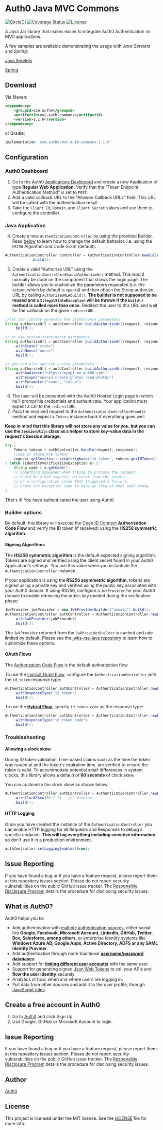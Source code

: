 # Auth0 Java MVC Commons

[![CircleCI](https://img.shields.io/circleci/project/github/auth0/auth0-java-mvc-common.svg?style=flat-square)](https://circleci.com/gh/auth0/auth0-java-mvc-common/tree/master)
[![Coverage Status](https://img.shields.io/codecov/c/github/auth0/auth0-java-mvc-common.svg?style=flat-square)](https://codecov.io/github/auth0/auth0-java-mvc-common)
[![License](http://img.shields.io/:license-mit-blue.svg?style=flat)](http://doge.mit-license.org)

A Java Jar library that makes easier to integrate Auth0 Authentication on MVC applications.

A few samples are available demonstrating the usage with _Java Servlets_ and _Spring_:

[Java Servlets](https://auth0.com/docs/quickstart/webapp/java)

[Spring](https://auth0.com/docs/quickstart/webapp/java-spring-mvc)


## Download

Via Maven:

```xml
<dependency>
    <groupId>com.auth0</groupId>
    <artifactId>mvc-auth-commons</artifactId>
    <version>1.1.0</version>
</dependency>
```

or Gradle:

```gradle
implementation 'com.auth0:mvc-auth-commons:1.1.0'
```


## Configuration

### Auth0 Dashboard
1. Go to the Auth0 [Applications Dashboard](https://manage.auth0.com/#/applications) and create a new Application of type **Regular Web Application**. Verify that the "Token Endpoint Authentication Method" is set to `POST`.
2. Add a valid callback URL to the "Allowed Callback URLs" field. This URL will be called with the authentication result.
3. Take the `Client Id`, `Domain`, and `Client Secret` values and use them to configure the controller.

### Java Application
4. Create a new `AuthenticationController` by using the provided Builder. Read [below](#builder-options) to learn how to change the default behavior. i.e. using the `HS256` Algorithm and Code Grant (default):
```java
AuthenticationController controller = AuthenticationController.newBuilder("domain", "client_id", "client_secret")
            .build();
```
5. Create a valid "Authorize URL" using the `AuthenticationController#buildAuthorizeUrl` method. This would normally be done on the component that shows the login page. The builder allows you to customize the parameters requested (i.e. the scope, which by default is `openid`) and then obtain the String authorize URL by calling `AuthorizeURL#build()`. **The builder is not supposed to be reused and a `IllegalStateException` will be thrown if the `build()` method is called more than once.** Redirect the user to this URL and wait for the callback on the given `redirectURL`.  

```java
//let the library generate the state/nonce parameters
String authorizeUrl = authController.buildAuthorizeUrl(request, response, "https://redirect.uri/here")
    .build();

// or use custom state/nonce parameters
String authorizeUrl = authController.buildAuthorizeUrl(request, response, "https://redirect.uri/here")
    .withState("state")
    .withNonce("nonce")
    .build();

// you can also specify custom parameters
String authorizeUrl = authController.buildAuthorizeUrl(request, response, "https://redirect.uri/here")
    .withAudience("https://myapi.me.auth0.com")
    .withScope("openid create:photos read:photos")
    .withParameter("name", "value")
    .build();
```

6. The user will be presented with the Auth0 Hosted Login page in which he'll prompt his credentials and authenticate. Your application must expect a call to the `redirectURL`. 
7. Pass the received request to the `AuthenticationController#handle` method and expect a `Tokens` instance back if everything goes well. 

**Keep in mind that this library will not store any value for you, but you can use the `SessionUtils` class as a helper to store key-value data in the request's Session Storage.**

```java
try {
    Tokens tokens = authController.handle(request, response);
    //Use or store the tokens
    request.getSession().setAttrigbute("id_token", tokens.getIdToken());
} catch (IdentityVerificationException e) {
    String code = e.getCode();
    // Something happened when trying to process the request.
    // Could be a bad request, an error from the server, 
    // or a configuration issue that triggered a failure. 
    // Check the exception code to have an idea of what went wrong.
}
```


That's it! You have authenticated the user using Auth0.



### Builder options

By default, this library will execute the [Open ID Connect](https://openid.net/specs/openid-connect-core-1_0-final.html) **Authorization Code Flow** and verify the ID token (if received) using the **HS256 symmetric algorithm**.

#### Signing Algorithms

The **HS256 symmetric algorithm** is the default expected signing algorithm. Tokens are signed and verified using the client secret found in your Auth0 Application's settings. You use this value when you instantiate the `AuthenticationController` instance.

If your application is using the **RS256 asymmetric algorithm**, tokens are signed using a private key and verified using the public key associated with your Auth0 domain.
If using RS256, configure a `JwkProvider` for your Auth0 domain to enable retrieving the public key needed during the verification phase: 


```java
JwkProvider jwkProvider = new JwkProviderBuilder("domain").build();
AuthenticationController authController = AuthenticationController.newBuilder("domain", "clientId", "clientSecret")
    .withJwkProvider(jwkProvider)
    .build();
```

The `JwkProvider` returned from the `JwkProviderBuilder` is cached and rate limited by default. Please see the [jwks-rsa-java repository](https://github.com/auth0/jwks-rsa-java) to learn how to customize these options.

#### OAuth Flows

The [Authorization Code Flow](https://auth0.com/docs/flows/concepts/auth-code) is the default authorization flow.

To use the [Implicit Grant Flow](https://auth0.com/docs/flows/concepts/implicit), configure the `AuthenticationController` with the `id_token` response type:

```java
AuthenticationController authController = AuthenticationController.newBuilder("domain", "clientId", "clientSecret")
    .withResponseType("id_token")
    .build();
```

To use the **[Hybrid Flow](https://auth0.com/docs/api-auth/grant/hybrid)**, specify `id_token code` as the response type:

```java
AuthenticationController authController = AuthenticationController.newBuilder("domain", "clientId", "clientSecret")
    .withResponseType("id_token code")
    .build();
```

### Troubleshooting

#### Allowing a clock skew

During ID token validation, time-based claims such as the time the token was issued at and the token's expiration time, are verified to ensure the token is valid. 
To accommodate potential small differences in system clocks, this library allows a default of **60 seconds** of clock skew.

You can customize the clock skew as shown below:     

```java
AuthenticationController authController = AuthenticationController.newBuilder("domain", "clientId", "clientSecret")
    .withClockSkew(60 * 2)   //2 minutes
    .build();
```

#### HTTP Logging 
Once you have created the instance of the `AuthenticationController` you can enable HTTP logging for all Requests and Responses to debug a specific endpoint. **This will log everything including sensitive information** so don't use it in a production environment.

```java
authController.setLoggingEnabled(true);
```

## Issue Reporting

If you have found a bug or if you have a feature request, please report them at this repository issues section. Please do not report security vulnerabilities on the public GitHub issue tracker. The [Responsible Disclosure Program](https://auth0.com/whitehat) details the procedure for disclosing security issues.

## What is Auth0?

Auth0 helps you to:

* Add authentication with [multiple authentication sources](https://docs.auth0.com/identityproviders), either social like **Google, Facebook, Microsoft Account, LinkedIn, GitHub, Twitter, Box, Salesforce, among others**, or enterprise identity systems like **Windows Azure AD, Google Apps, Active Directory, ADFS or any SAML Identity Provider**.
* Add authentication through more traditional **[username/password databases](https://docs.auth0.com/mysql-connection-tutorial)**.
* Add support for **[linking different user accounts](https://docs.auth0.com/link-accounts)** with the same user.
* Support for generating signed [Json Web Tokens](https://docs.auth0.com/jwt) to call your APIs and **flow the user identity** securely.
* Analytics of how, when and where users are logging in.
* Pull data from other sources and add it to the user profile, through [JavaScript rules](https://docs.auth0.com/rules).

## Create a free account in Auth0

1. Go to [Auth0](https://auth0.com) and click Sign Up.
2. Use Google, GitHub or Microsoft Account to login.

## Issue Reporting

If you have found a bug or if you have a feature request, please report them at this repository issues section. Please do not report security vulnerabilities on the public GitHub issue tracker. The [Responsible Disclosure Program](https://auth0.com/whitehat) details the procedure for disclosing security issues.

## Author

[Auth0](https://auth0.com)

## License

This project is licensed under the MIT license. See the [LICENSE](LICENSE) file for more info.
